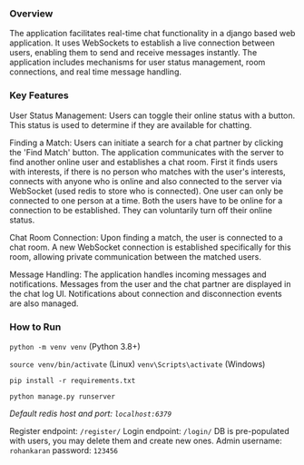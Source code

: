 ### Overview

The application facilitates real-time chat functionality in a django based web application. It uses WebSockets to
establish a live connection between users, enabling them to send and receive messages instantly. The application includes
mechanisms for user status management, room connections, and real time message handling.

### Key Features

User Status Management: Users can toggle their online status with a button. This status is used to determine if they are
available for chatting.

Finding a Match: Users can initiate a search for a chat partner by clicking the 'Find Match' button. The application
communicates with the server to find another online user and establishes a chat room. First it finds users with
interests, if there is no person who matches with the user's interests, connects with anyone who is online and also connected to the server via WebSocket (used redis to store who is connected).
One user can only be connected to one person at a time. Both the users have to be online for a connection to be
established. They can voluntarily turn off their online status.

Chat Room Connection: Upon finding a match, the user is connected to a chat room. A new WebSocket connection is
established specifically for this room, allowing private communication between the matched users.

Message Handling: The application handles incoming messages and notifications. Messages from the user and the chat partner
are displayed in the chat log UI. Notifications about connection and disconnection events are also managed.

### How to Run
```python -m venv venv``` (Python 3.8+)

`source venv/bin/activate` (Linux) `venv\Scripts\activate` (Windows)

`pip install -r requirements.txt`

`python manage.py runserver`

 *Default redis host and port: `localhost:6379`*

Register endpoint: `/register/`
Login endpoint: `/login/`
DB is pre-populated with users, you may delete them and create new ones.
Admin username: `rohankaran` password: `123456`

